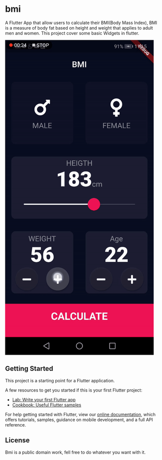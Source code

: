 # bmi

A Flutter App that allow users to calculate their BMI(Body Mass Index), BMI is a measure of body fat based on height and weight that applies to adult men and women.
This project cover some basic Widgets in flutter.

![](bmi.gif)

## Getting Started

This project is a starting point for a Flutter application.

A few resources to get you started if this is your first Flutter project:

- [Lab: Write your first Flutter app](https://flutter.dev/docs/get-started/codelab)
- [Cookbook: Useful Flutter samples](https://flutter.dev/docs/cookbook)

For help getting started with Flutter, view our
[online documentation](https://flutter.dev/docs), which offers tutorials,
samples, guidance on mobile development, and a full API reference.

## License 
 Bmi is a public domain work, fell free to do whatever you want with it.
